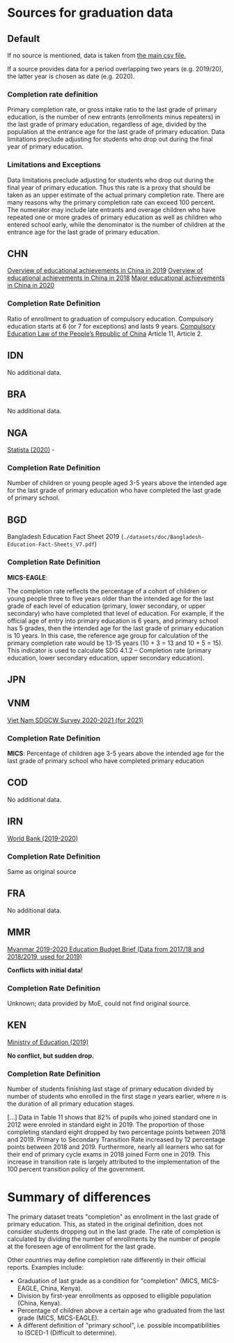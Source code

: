 # Sources for graduation data

## Default

If no source is mentioned, data is taken from
[the main csv file.](primary-completion-rate-combined.csv)

If a source provides data for a period overlapping two years (e.g. 2019/20), the latter year is chosen as date (e.g. 2020).

### Completion rate definition

Primary completion rate, or gross intake ratio to the last grade of primary education, is the number of new entrants (enrollments minus repeaters) in the last grade of primary education, regardless of age, divided by the population at the entrance age for the last grade of primary education. Data limitations preclude adjusting for students who drop out during the final year of primary education.

### Limitations and Exceptions

Data limitations preclude adjusting for students who drop out during the final year of primary education. Thus this rate is a proxy that should be taken as an upper estimate of the actual primary completion rate. There are many reasons why the primary completion rate can exceed 100 percent. The numerator may include late entrants and overage children who have repeated one or more grades of primary education as well as children who entered school early, while the denominator is the number of children at the entrance age for the last grade of primary education.

## CHN
[Overview of educational achievements in China in 2019](http://en.moe.gov.cn/documents/reports/202102/t20210209_513095.html)
[Overview of educational achievements in China in 2018](http://en.moe.gov.cn/documents/reports/201910/t20191022_404775.html)
[Major educational achievements in China in 2020](http://en.moe.gov.cn/features/2021TwoSessions/Reports/202103/t20210323_522026.html)

### Completion Rate Definition

Ratio of enrollment to graduation of compulsory education. 
Compulsory education starts at 6 (or 7 for exceptions) and lasts 9 years. [Compulsory Education Law of the People’s Republic of China](http://en.moe.gov.cn/documents/laws_policies/201506/t20150626_191391.html) Article 11, Article 2.

## IDN

No additional data.

## BRA

No additional data.

## NGA
[Statista (2020)](https://www.statista.com/statistics/1128794/school-completion-rate-in-nigeria-by-educational-level/) - 

### Completion Rate Definition

Number of children or young people aged 3-5 years above the intended age for the last grade of primary education who have completed the last grade of primary school.

## BGD
Bangladesh Education Fact Sheet 2019 (`./datasets/doc/Bangladesh-Education-Fact-Sheets_V7.pdf`)

### Completion Rate Definition

**MICS-EAGLE**:

The completion rate reflects the percentage of a cohort of
children or young people three to five years older than the
intended age for the last grade of each level of education
(primary, lower secondary, or upper secondary) who have
completed that level of education. For example, if the
official age of entry into primary education is 6 years, and
primary school has 5 grades, then the intended age for the
last grade of primary education is 10 years. In this case,
the reference age group for calculation of the primary
completion rate would be 13-15 years (10 + 3 = 13 and
10 + 5 = 15). This indicator is used to calculate SDG 4.1.2
– Completion rate (primary education, lower secondary
education, upper secondary education).

## JPN

## VNM
[Viet Nam SDGCW Survey 2020-2021 (for 2021)](https://www.unicef.org/vietnam/media/8686/file/Education.pdf)

### Completion Rate Definition

**MICS**:
Percentage of children age 3-5 years
above the intended age for the last grade
of primary school who have completed
primary education

## COD

No additional data.

## IRN
[World Bank (2019-2020)](https://data.worldbank.org/indicator/SE.PRM.CMPT.ZS?end=2020&locations=IR&start=2017&view=chart)

### Completion Rate Definition

Same as original source

## FRA

No additional data.

## MMR
[Myanmar 2019-2020 Education Budget Brief (Data from 2017/18 and 2018/2019, used for 2019)](https://www.unicef.org/myanmar/media/6461/file/2019-20%20Myanmar%20Education%20Budget%20Brief.pdf) 

**Conflicts with initial data!**

### Completion Rate Definition

Unknown; data provided by MoE, could not find original source.

## KEN

[Ministry of Education (2019)](https://africacheck.org/sites/default/files/Kenya-Basic-Education-Statistical-Booklet-2019.pdf)

**No conflict, but sudden drop.**

### Completion Rate Definition

Number of students finishing last stage of primary education divided by number of students who enrolled in the first stage *n* years earlier, where *n* is the duration of all primary education stages.

[...] Data in Table 11 shows that 82% of pupils who joined standard one in 2012 were enroled in
standard eight in 2019. The proportion of those completing standard eight dropped by two
percentage points between 2018 and 2019. Primary to Secondary Transition Rate increased by 12
percentage points between 2018 and 2019. Furthermore, nearly all learners who sat for their end
of primary cycle exams in 2018 joined Form one in 2019. This increase in transition rate is
largely attributed to the implementation of the 100 percent transition policy of the government.

# Summary of differences

The primary dataset treats "completion" as enrollment in the last grade of primary education. This, as stated in the original definition, does not consider students dropping out in the last grade. The rate of completion is calculated by dividing the number of enrollments by the number of people at the foreseen age of enrollment for the last grade. 

Other countries may define completion rate differently in their official reports. Examples include:
 - Graduation of last grade as a condition for "completion" (MICS, MICS-EAGLE, China, Kenya).
 - Division by first-year enrollments as opposed to elligible population (China, Kenya).
 - Percentage of children above a certain age who graduated from the last grade (MICS, MICS-EAGLE).
 - A different definition of "primary school", i.e. possible incompatibilities to ISCED-1 (Difficult to determine).